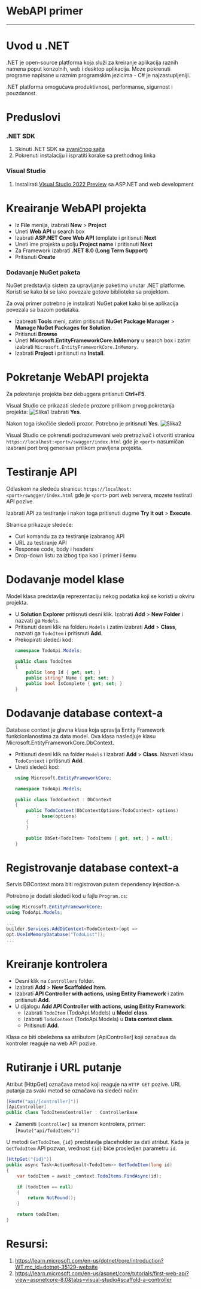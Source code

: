 # WebAPI primer

---

# Uvod u .NET

.NET je open-source platforma koja služi za kreiranje aplikacija raznih namena poput konzolnih, web i desktop aplikacija. Moze pokrenuti programe napisane u raznim programskim jezicima - C# je najzastupljeniji. 

.NET platforma omogućava produktivnost, performanse, sigurnost i pouzdanost.

# Preduslovi

### .NET SDK

1. Skinuti .NET SDK sa [zvaničnog sajta](https://dotnet.microsoft.com/en-us/download)
2. Pokrenuti instalaciju i ispratiti korake sa prethodnog linka

### Visual Studio

1. Instalirati [Visual Studio 2022 Preview](https://visualstudio.microsoft.com/vs/preview/#download-preview) sa ASP\.NET and web development

# Kreairanje WebAPI projekta

- Iz **File** menija, izabrati **New** > **Project**
- Uneti **Web API** u search box
- Izabrati **ASP\.NET Core Web API** template i pritisnuti **Next**
- Uneti ime projekta u polju **Project name** i pritisnuti **Next**
- Za Framework izabrati **.NET 8.0 (Long Term Support)**
- Pritisnuti **Create**

### Dodavanje NuGet paketa

NuGet predstavlja sistem za upravljanje paketima unutar .NET platforme. Koristi se kako bi se lako povezale gotove biblioteke sa projektom.

Za ovaj primer potrebno je instalirati NuGet paket kako bi se aplikacija povezala sa bazom podataka.

- Izabreati **Tools** meni, zatim pritisnuti **NuGet Package Manager** > **Manage NuGet Packages for Solution**.
- Pritisnuti **Browse**
- Uneti **Microsoft.EntityFrameworkCore.InMemory** u search box i zatim izabrati `Microsoft.EntityFrameworkCore.InMemory`.
- Izabrati **Project** i pritisnuti na **Install**.


# Pokretanje WebAPI projekta

Za pokretanje projekta bez debuggera pritisnuti **Ctrl+F5**.

Visual Studio ce prikazati sledeće prozore prilikom prvog pokretanja projekta:
![Slika1](images/image-1.png)
Izabrati **Yes**.

Nakon toga iskočiće sledeći prozor. Potrebno je pritisnuti **Yes**.
![Slika2](images/image-2.png)

Visual Studio ce pokrenuti podrazumevani web pretrazivač i otvoriti stranicu `https://localhost:<port>/swagger/index.html` gde je `<port>` nasumičan izabrani port broj generisan prilikom pravljena projekta.

# Testiranje API

Odlaskom na sledeću stranicu: `https://localhost:<port>/swagger/index.html` gde je `<port>` port web servera, mozete testirati API pozive.

Izabrati API za testiranje i nakon toga pritisnuti dugme **Try it out** > **Execute**.

Stranica prikazuje sledeće:
- Curl komandu za za testiranje izabranog API
- URL za testiranje API
- Response code, body i headers
- Drop-down listu za izbog tipa kao i primer i šemu

# Dodavanje model klase

Model klasa predstavlja reprezentaciju nekog podatka koji se koristi u okviru projekta.

- U **Solution Explorer** pritisnuti desni klik. Izabrati **Add** > **New Folder** i nazvati ga `Models`.
- Pritisnuti desni klik na folderu `Models` i zatim izabrati **Add** > **Class**, nazvati ga `TodoItem` i pritisnuti **Add**.
- Prekopirati sledeći kod:
    ```C#
    namespace TodoApi.Models;

    public class TodoItem
    {
        public long Id { get; set; }
        public string? Name { get; set; }
        public bool IsComplete { get; set; }
    }
    ```

# Dodavanje database context-a

Database context je glavna klasa koja upravlja Entity Framework funkcionlanostima za data model. Ova klasa nasledjuje klasu Microsoft.EntityFrameworkCore.DbContext.

- Pritisnuti desni klik na folder `Models` i izabrati **Add** > **Class**. Nazvati klasu `TodoContext` i pritisnuti **Add**.
- Uneti sledeći kod:
    ```C#
    using Microsoft.EntityFrameworkCore;

    namespace TodoApi.Models;

    public class TodoContext : DbContext
    {
        public TodoContext(DbContextOptions<TodoContext> options)
            : base(options)
        {
        }

        public DbSet<TodoItem> TodoItems { get; set; } = null!;
    }
    ```

# Registrovanje database context-a

Servis DBContext mora biti registrovan putem dependency injection-a.

Potrebno je dodati sledeći kod u fajlu `Program.cs`:
```C#
using Microsoft.EntityFrameworkCore;
using TodoApi.Models;
```

```C#
...
builder.Services.AddDbContext<TodoContext>(opt =>
opt.UseInMemoryDatabase("TodoList"));
...
```

# Kreiranje kontrolera

- Desni klik na `Controllers` folder.
- Izabrati **Add** > **New Scaffolded Item**.
- Izabrati **API Controller with actions, using Entity Framework** i zatim pritisnuti **Add**.
- U dijalogu **Add API Controller with actions, using Entity Framework**:
    - Izabrati `TodoItem` (TodoApi.Models) u **Model class**.
    - Izabrati `TodoContext` (TodoApi.Models) u **Data context class**.
    - Pritisnuti **Add**.

Klasa ce biti obeležena sa atributom [ApiController] koji označava da kontroler reaguje na web API pozive.

# Rutiranje i URL putanje

Atribut [HttpGet] označava metod koji reaguje na `HTTP GET` pozive. URL putanja za svaki metod se označava na sledeći način:

```C#
[Route("api/[controller]")]
[ApiController]
public class TodoItemsController : ControllerBase
```

- Zameniti `[controller]` sa imenom kontrolera, primer: `[Route("api/TodoItems")]`

U metodi `GetTodoItem`, `{id}` predstavlja placeholder za dati atribut. Kada je `GetTodoItem` API pozvan, vrednost `{id}` biće prosledjen parametru `id`.

```C#
[HttpGet("{id}")]
public async Task<ActionResult<TodoItem>> GetTodoItem(long id)
{
    var todoItem = await _context.TodoItems.FindAsync(id);

    if (todoItem == null)
    {
        return NotFound();
    }

    return todoItem;
}
```

# Resursi:

1. https://learn.microsoft.com/en-us/dotnet/core/introduction?WT.mc_id=dotnet-35129-website
2. https://learn.microsoft.com/en-us/aspnet/core/tutorials/first-web-api?view=aspnetcore-8.0&tabs=visual-studio#scaffold-a-controller